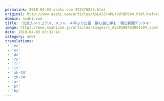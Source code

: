 ```yaml
---
permalink: 2018-04-03-asahi.com-442476236.html
original: http://www.asahi.com/articles/ASL433F4PL43UTQP004.html?ref=rss
domain: asahi.com
title: '元巨人マイコラス、メジャー４年ぶり白星　勝ち越し弾も：朝日新聞デジタル'
image: https://www.asahicom.jp/articles/images/c_AS20180403001104_comm.jpg
date: 2018-04-03 03:31:14
category: news
translations: 
 - 'en'
 - 'es'
 - 'de'
 - 'ru'
 - 'fr'
 - 'it'
 - 'zh-CN'
 - 'zh-TW'
 - 'ar'
 - 'pt'
 - 'hy'
---
```


